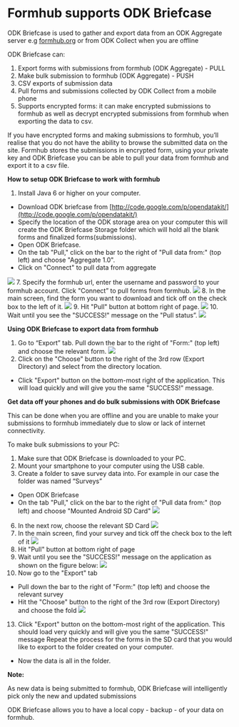 # Formhub supports ODK Briefcase

ODK Briefcase is used to gather and export data from an ODK Aggregate server e.g [formhub.org](https://formhub.org) or from ODK Collect when you are offline

ODK Briefcase can: 

1. Export forms with submissions from formhub (ODK Aggregate) - PULL 
1.  Make bulk submission to formhub (ODK Aggregate) - PUSH
1.  CSV exports of submission data
1.  Pull forms and submissions collected by ODK Collect from a mobile phone
1.  Supports encrypted forms: it can make encrypted submissions to formhub as well
    as decrypt encrypted submissions from formhub when exporting the data to csv.
    
If you have encrypted forms and making submissions to formhub, you’ll realise 
that you do not have the ability to browse the submitted data on the site.
Formhub stores the submissions in encrypted form, using your private key and 
ODK Briefcase you can be able to pull your data from formhub and export it 
to a csv  file.

**How to setup ODK Briefcase to work with formhub**

1. Install Java 6 or higher on your computer.
*  Download ODK briefcase from [http://code.google.com/p/opendatakit/](http://code.google.com/p/opendatakit/)
*  Specify the location of the ODK storage area on your computer this will 
   create the ODK Briefcase Storage folder which will hold all the blank
   forms and finalized forms(submissions).
*  Open ODK Briefcase.
*  On the tab "Pull," click on the bar to the right of "Pull data from:" 
   (top left) and choose "Aggregate 1.0".
*  Click on "Connect" to pull data from aggregate

![](http://farm4.staticflickr.com/3754/9140785103_e2b7522189_o.png)
7. Specify the formhub url, enter the username and password to your formhub account.
   Click "Connect” to pull forms from formhub.
![](http://farm3.staticflickr.com/2805/9140785689_77aefd32cf_o.png)
8. In the main screen, find the form you want to download and tick off on the 
   check box to the left of it.
![](http://farm3.staticflickr.com/2832/9143039988_2c27f93e44_o.png)
9. Hit "Pull" button at bottom right of page.
![](http://farm3.staticflickr.com/2885/9140794389_af9fc64363_o.png)
10. Wait until you see the "SUCCESS!" message on the "Pull status”.
![](http://farm4.staticflickr.com/3753/9143022580_819c802647_o.png)


**Using ODK Briefcase to export data from formhub** 

1. Go to “Export” tab. Pull down the bar to the right of "Form:" (top left) 
   and choose the relevant form. 
![](http://farm8.staticflickr.com/7281/9143049274_dc072d8ccb_o.png)  
2. Click on the "Choose" button to the right of the 3rd row (Export Directory) 
   and select from the directory location.   
*  Click "Export" button on the bottom-most right of the application. 
   This will  load  quickly and will give you the same "SUCCESS!" message.
    
**Get data off your phones and do bulk submissions with ODK Briefcase**

This can be done when you are offline and you are unable to make your submissions to formhub immediately due to slow or lack of internet connectivity.

To make bulk submissions to your PC:

1. Make sure that ODK Briefcase is downloaded to your PC.
2. Mount your smartphone to your computer using the USB cable.
3. Create a folder to save survey data into. For example in our case the folder was
   named “Surveys”   
*  Open ODK Briefcase
*  On the tab "Pull," click on the bar to the right of "Pull data from:" 
   (top left)  and choose "Mounted Android SD Card"
 ![](http://farm6.staticflickr.com/5516/9143072064_34582d54a0_o.png)
6. In the next row, choose the relevant SD Card
![](http://farm4.staticflickr.com/3811/9140828551_bf9b74f1bd_o.png)
7. In the main screen, find your survey and tick off the check box to the left of it
![](/http://farm8.staticflickr.com/7412/9143058348_909077c651_o.png)
8. Hit "Pull" button at bottom right of page
9. Wait until you see the "SUCCESS!" message on the application as shown on the 
   figure below:
![](/http://farm4.staticflickr.com/3769/9143060470_d8dd0efed9_o.png)
10. Now go to the "Export" tab
*  Pull down the bar to the right of "Form:" (top left) and choose the relevant
   survey
*  Hit the "Choose" button to the right of the 3rd row (Export Directory) 
   and choose the fold
![](/http://farm4.staticflickr.com/3831/9140835869_9da6503985_o.png)
13. Click "Export" button on the bottom-most right of the application. This 
   should load very quickly and will give you the same "SUCCESS!" message
   Repeat the process for the forms in the SD card that you would like to 
   export to the folder created on your computer.  
*  Now the data is all in the folder.

**Note:**

As new data is being submitted to formhub, ODK Briefcase will intelligently pick only the new and updated submissions

ODK Briefcase allows you to have a local copy - backup - of your data on formhub.


    












   
   





    
    


    
















